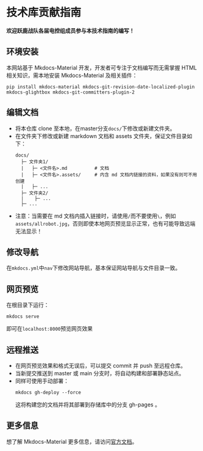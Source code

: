 # 技术库贡献指南

**欢迎跃鹿战队各届电控组成员参与本技术指南的编写！**

## 环境安装

本网站基于 Mkdocs-Material 开发，开发者可专注于文档编写而无需掌握 HTML 相关知识，需本地安装 Mkdocs-Material 及相关插件：
```shell
pip install mkdocs-material mkdocs-git-revision-date-localized-plugin mkdocs-glightbox mkdocs-git-committers-plugin-2
```

## 编辑文档

- 将本仓库 clone 至本地，在master分支`docs/`下修改或新建文件夹。
- 在文件夹下修改或新建 markdown 文档和 assets 文件夹，保证文件目录如下：
  ```
  docs/
    ├─ 文件夹1/
    |   ├─ <文件名>.md          # 文档
    |   ├─ <文件名>.assets/     # 内含 md 文档内链接的资料，如果没有则可不用创建
    |   ├─ ...
    ├─ 文件夹2/
    |    ├─ ...
    ├─ ...
  ```
- 注意：当需要在 md 文档内插入链接时，请使用`/`而不要使用`\`，例如`assets/allrobot.jpg`，否则即使本地网页预览显示正常，也有可能导致远端无法显示！

## 修改导航

在`mkdocs.yml`中`nav`下修改网站导航，基本保证网站导航与文件目录一致。

## 网页预览

在根目录下运行：
```shell
mkdocs serve
```
即可在`localhost:8000`预览网页效果

## 远程推送

- 在网页预览效果和格式无误后，可以提交 commit 并 push 至远程仓库。
- 当新提交推送到 master 或 main 分支时，将自动构建和部署静态站点。
- 同样可使用手动部署：
  ```shell
  mkdocs gh-deploy --force
  ```
  这将构建您的文档并将其部署到存储库中的分支 gh-pages 。

## 更多信息

想了解 Mkdocs-Material 更多信息，请访问[官方文档](https://squidfunk.github.io/mkdocs-material/)。

